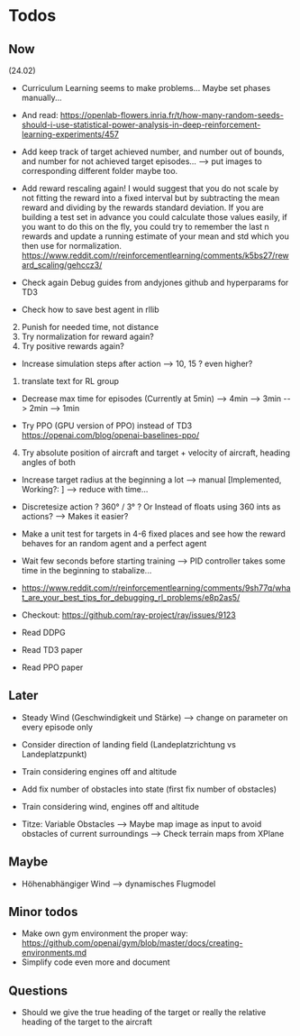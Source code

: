 # Todos
## Now

(24.02)
- Curriculum Learning seems to make problems... Maybe set phases manually... 
- And read: https://openlab-flowers.inria.fr/t/how-many-random-seeds-should-i-use-statistical-power-analysis-in-deep-reinforcement-learning-experiments/457
- Add keep track of target achieved number, and number out of bounds, and number for not achieved target episodes...
--> put images to corresponding different folder maybe too.

- Add reward rescaling again!
I would suggest that you do not scale by not fitting the reward into a fixed interval 
but by subtracting the mean reward and dividing by the rewards standard deviation. 
If you are building a test set in advance you could calculate those values easily, if you want to do this on the fly, 
you could try to remember the last n rewards and update a running estimate of your mean and std which you then use for normalization.
https://www.reddit.com/r/reinforcementlearning/comments/k5bs27/reward_scaling/gehccz3/

- Check again Debug guides from andyjones github and hyperparams for TD3

- Check how to save best agent in rllib

2) Punish for needed time, not distance
7) Try normalization for reward again?
3) Try positive rewards again?
- Increase simulation steps after action --> 10, 15 ? even higher?
1) translate text for RL group
- Decrease max time for episodes (Currently at 5min)
--> 4min
--> 3min
--> 2min
--> 1min

- Try PPO (GPU version of PPO) instead of TD3 https://openai.com/blog/openai-baselines-ppo/ 

4) Try absolute position of aircraft and target + velocity of aircraft, heading angles of both

- Increase target radius at the beginning a lot 
    --> manual [Implemented, Working?: ]
    --> reduce with time... 


- Discretesize action ? 360° / 3° ? Or Instead of floats using 360 ints as actions? --> Makes it easier?

- Make a unit test for targets in 4-6 fixed places and see how the reward behaves for an random agent and a perfect agent 
- Wait few seconds before starting training --> PID controller takes some time in the beginning to stabalize...
- https://www.reddit.com/r/reinforcementlearning/comments/9sh77q/what_are_your_best_tips_for_debugging_rl_problems/e8p2as5/
- Checkout: https://github.com/ray-project/ray/issues/9123
- Read DDPG
- Read TD3 paper
- Read PPO paper



## Later
- Steady Wind (Geschwindigkeit und Stärke) --> change on parameter on every episode only
- Consider direction of landing field (Landeplatzrichtung vs Landeplatzpunkt)
- Train considering engines off and altitude
- Add fix number of obstacles into state (first fix number of obstacles) 
- Train considering wind, engines off and altitude

- Titze: Variable Obstacles 
--> Maybe map image as input to avoid obstacles of current surroundings 
--> Check terrain maps from XPlane


## Maybe
- Höhenabhängiger Wind --> dynamisches Flugmodel

## Minor todos
- Make own gym environment the proper way: https://github.com/openai/gym/blob/master/docs/creating-environments.md
- Simplify code even more and document

## Questions
- Should we give the true heading of the target or really the relative heading of the target to the aircraft